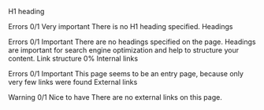 H1 heading

Errors
0/1
Very important
There is no H1 heading specified.
Headings

Errors
0/1
Important
There are no headings specified on the page. Headings are important for search engine optimization and help to structure your content.
Link structure
0%
Internal links

Errors
0/1
Important
This page seems to be an entry page, because only very few links were found
External links

Warning
0/1
Nice to have
There are no external links on this page.